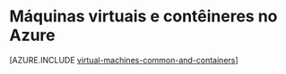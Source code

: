 <properties 
    pageTitle="Máquinas virtuais e contêineres | Microsoft Azure" 
    description="Descreve máquinas virtuais, Docker e Linux contêineres e seu uso em grupos de cada no Azure, incluindo os benefícios de cada um e a cenários em que cada abordagem funciona bem." 
    services="virtual-machines-linux" 
    documentationCenter="virtual-machines" 
    authors="squillace" 
    manager="timlt"
    tags="azure-resource-manager,azure-service-management" 
/>
    

<tags 
    ms.service="virtual-machines-linux" 
    ms.devlang="na" 
    ms.topic="article" 
    ms.tgt_pltfrm="vm-linux"
    ms.workload="infrastructure" 
    ms.date="08/23/2016" 
    ms.author="rasquill" 
/>


# <a name="virtual-machines-and-containers-in-azure"></a>Máquinas virtuais e contêineres no Azure

[AZURE.INCLUDE [virtual-machines-common-and-containers](../../includes/virtual-machines-common-containers.md)]
